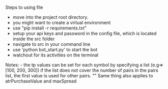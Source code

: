 Steps to using file

- move into the project root directory.
- you might want to create a virtual environment
- use "pip install -r requirements.txt"
- setup your api keys and password in the config file, which is located inside the src folder
- navigate to src in your command line
- use 'python bot_start.py' to start the bot
- watchout for its activities on the terminal

Notes:
    - the tp values can be set for each symbol by specifying a list (e.g=>[100, 200, 300]) if the list does not cover the number of pairs in the pairs list, the first value is used for other pairs.
    "" Same thing also applies to atrPurchaseValue and maxSpread